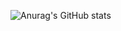 
![Anurag's GitHub stats](https://github-readme-stats.vercel.app/api?username=SeongJoon-K3&show_icons=true&theme=radical)
</div>
